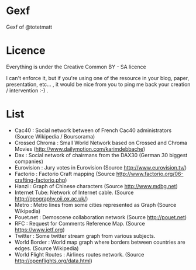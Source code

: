 # Gexf
Gexf of @totetmatt

# Licence
Everything is under the Creative Common BY - SA licence

I can't enforce it, but if you're using one of the resource in your blog, paper, presentation, etc... , it would be nice from you to ping me back your creation / intervention :-) .

# List
* Cac40 : Social network between of French Cac40 administrators (Source Wikipedia / Boursorama)
* Crossed Chroma : Small World Network based on Crossed and Chroma Movies (http://www.dailymotion.com/karimdebbache)
* Dax : Social network of chairmans from the DAX30 (German 30 biggest companies)
* Eurovision : Jury votes in Eurovision (Source http://www.eurovision.tv/)
* Factorio : Factorio Craft mapping (Source http://www.factorio.org/06-crafting-factorio.php)
* Hanzi : Graph of Chinese characters (Source http://www.mdbg.net)
* Internet Tube: Network of Internet cable. (Source http://geography.oii.ox.ac.uk/)
* Metro : Metro lines from some cities represented as Graph (Source Wikipedia)
* Pouet.net : Demoscene collaboration network (Source http://pouet.net) 
* RFC  : Request for Comments Reference Map. (Source https://www.ietf.org)
* Twitter : Some twitter stream graph from various subjects.
* World Border  : World map graph where borders between countries are edges. (Source Wikipedia)
* World Flight Routes : Airlines routes network. (Source http://openflights.org/data.html)
